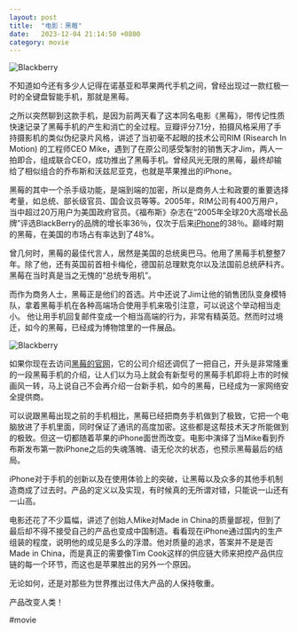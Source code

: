 ```yaml
---
layout: post
title:  "电影：黑莓"
date:   2023-12-04 21:14:50 +0800
category: movie
---
```


![Blackberry](https://images.unsplash.com/photo-1587958482280-3b8df53ad9db?q=80&w=1931&auto=format&fit=crop&ixlib=rb-4.0.3&ixid=M3wxMjA3fDB8MHxwaG90by1wYWdlfHx8fGVufDB8fHx8fA%3D%3D)

不知道如今还有多少人记得在诺基亚和苹果两代手机之间，曾经出现过一款红极一时的全键盘智能手机，那就是黑莓。 

之所以突然聊到这款手机，是因为前两天看了这本同名电影《黑莓》，带传记性质快速记录了黑莓手机的产生和消亡的全过程。豆瓣评分7.1分，拍摄风格采用了手持摄影机的类似伪纪录片风格，讲述了当初毫不起眼的技术公司RIM (Risearch In Motion) 的工程师CEO Mike，遇到了在原公司感受掣肘的销售天才Jim，两人一拍即合，组成联合CEO，成功推出了黑莓手机。曾经风光无限的黑莓，最终却输给了相似组合的乔布斯和沃兹尼亚克，也就是苹果推出的iPhone。

黑莓的其中一个杀手级功能，是端到端的加密，所以是商务人士和政要的重要选择考量，如总统、部长级官员、国会议员等等。2005年，RIM公司有400万用户，当中超过20万用户为美国政府官员。《福布斯》杂志在“2005年全球20大高增长品牌”评选BlackBerry的品牌的增长率36％，仅次于后来[iPhone](https://zh.wikipedia.org/wiki/IPhone "IPhone")的38％。巅峰时期的黑莓，在美国的市场占有率达到了48%。


曾几何时，黑莓的最佳代言人，居然是美国的总统奥巴马。他用了黑莓手机整整7年。除了他，还有英国前首相卡梅伦，德国前总理默克尔以及法国前总统萨科齐。 黑莓在当时真是当之无愧的“总统专用机”。 

而作为商务人士，黑莓正是他们的首选。片中还说了Jim让他的销售团队变身模特队，拿着黑莓手机在各种高端场合使用手机来吸引注意，可以说这个举动相当走小。 他让用手机回复邮件变成一个相当高端的行为，非常有精英范。然而时过境迁，如今的黑莓，已经成为博物馆里的一件展品。

![Blackberry](https://p6.itc.cn/q_70/images03/20220107/c2d2b884d2b146ddb7a1981cbd4db747.png)

如果你现在去访问[黑莓的官网](https://www.blackberry.com/us/en/company/overview)，它的公司介绍还调侃了一把自己，开头是非常隆重的一段黑莓手机的介绍，让人们以为马上就会有新型号的黑莓手机即将上市的时候画风一转，马上说自己不会再介绍一台新手机，如今的黑莓，已经成为一家网络安全提供商。

可以说跟黑莓出现之前的手机相比，黑莓已经把商务手机做到了极致，它把一个电脑放进了手机里面，同时保证了通讯的高度加密。这些都是这帮技术天才所能做到的极致。但这一切都随着苹果的iPhone面世而改变。电影中演绎了当Mike看到乔布斯发布第一款iPhone之后的失魂落魄、语无伦次的状态，也预示黑莓最后的结局。 

iPhone对于手机的创新以及在使用体验上的突破，让黑莓以及众多的其他手机制造商成了过去时。产品的定义以及实现，有时候真的无所谓对错，只能说一山还有一山高。

电影还花了不少篇幅，讲述了创始人Mike对Made in China的质量鄙视，但到了最后却不得不接受自己的产品也变成中国制造。看看现在iPhone通过国内的生产组装的程度，说明他的成见是多么的浮潜。他对质量的追求，答案并不是是否Made in China，而是真正的需要像Tim Cook这样的供应链大师来把控产品供应链的每一个环节，而这也是苹果胜出的另外一个原因。

无论如何，还是对那些为世界推出过伟大产品的人保持敬重。

产品改变人类！

#movie
